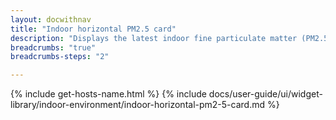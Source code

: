 ```yaml
---
layout: docwithnav
title: "Indoor horizontal PM2.5 card"
description: "Displays the latest indoor fine particulate matter (PM2.5) telemetry in a scalable horizontal layout."
breadcrumbs: "true"
breadcrumbs-steps: "2"

---
```

{% include get-hosts-name.html %}
{% include docs/user-guide/ui/widget-library/indoor-environment/indoor-horizontal-pm2-5-card.md %}
